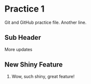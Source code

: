 # Practice 1

Git and GitHub practice file.
Another line.

## Sub Header

More updates

## New Shiny Feature

1. Wow, such shiny, great feature!